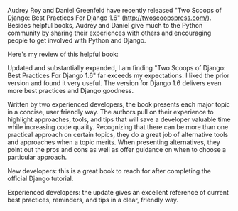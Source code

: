 Audrey Roy and Daniel Greenfeld have recently released "Two Scoops of Django: Best Practices For Django 1.6" (<a title="Two Scoops Press" href="http://twoscoopspress.com/" target="_blank">http://twoscoopspress.com/</a>). Besides helpful books, Audrey and Daniel give much to the Python community by sharing their experiences with others and encouraging people to get involved with Python and Django.

Here's my review of this helpful book:

Updated and substantially expanded, I am finding "Two Scoops of Django: Best Practices For Django 1.6" far exceeds my expectations. I liked the prior version and found it very useful. The version for Django 1.6 delivers even more best practices and Django goodness.

Written by two experienced developers, the book presents each major topic in a concise, user friendly way. The authors pull on their experience to highlight approaches, tools, and tips that will save a developer valuable time while increasing code quality. Recognizing that there can be more than one practical approach on certain topics, they do a great job of alternative tools and approaches when a topic merits. When presenting alternatives, they point out the pros and cons as well as offer guidance on when to choose a particular approach.

New developers: this is a great book to reach for after completing the official Django tutorial.

Experienced developers: the update gives an excellent reference of current best practices, reminders, and tips in a clear, friendly way.
